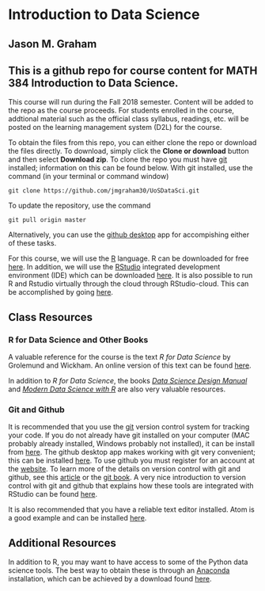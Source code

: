 # Introduction to Data Science
## Jason M. Graham
## This is a github repo for course content for MATH 384 Introduction to Data Science.

This course will run during the Fall 2018 semester. Content will be added to the
repo as the course proceeds. For students enrolled in the course, addtional
material such as the official class syllabus, readings, etc. will be posted
on the learning management system (D2L) for the course.

To obtain the files from this repo, you can either clone the repo or download the files directly. To download, simply click the **Clone or download** button and then select **Download zip**. To clone the repo you must have [git](https://git-scm.com/) installed; information on this can be found below. With git installed, use the command (in your terminal or command window)

`git clone https://github.com/jmgraham30/UoSDataSci.git`

To update the repository, use the command

`git pull origin master`

Alternatively, you can use the [github desktop](https://desktop.github.com/) app for accompishing either of these tasks.

For this course, we will use the [R](https://www.r-project.org/) language. R can be downloaded for free [here](https://cran.revolutionanalytics.com/). In addition, we will use the [RStudio](https://www.rstudio.com/) integrated development environment (IDE) which can be downloaded [here](https://www.rstudio.com/products/rstudio/download/#download). It is also possible to run R and Rstudio virtually through the cloud through RStudio-cloud. This can be accomplished by going [here](https://rstudio.cloud/).

## Class Resources

### R for Data Science and Other Books
A valuable reference for the course is the text *R for Data Science* by Grolemund and Wickham. An online version of this text can be found [here](http://r4ds.had.co.nz/).

In addition to *R for Data Science*, the books [*Data Science Design Manual*](http://www.data-manual.com/) and [*Modern Data Science with R*](https://mdsr-book.github.io/index.html) are also very valuable resources.

### Git and Github
It is recommended that you use the [git](https://git-scm.com/) version control system for tracking your code. If you do not already have git installed on your computer (MAC probably already installed, Windows probably not installed), it can be install from [here](https://git-scm.com/). The github desktop app makes working with git very convenient; this can be installed [here](https://desktop.github.com/). To use github you must register for an account at the [website](httPs://github.com/). To learn more of the details on version control with git and github, see this [article](https://peerj.com/preprints/3159/) or the [git book](https://git-scm.com/book/en/v2). A very nice introduction to version control with git and github that explains how these tools are integrated with RStudio can be found [here](https://ourcodingclub.github.io/2017/02/27/git.html).

It is also recommended that you have a reliable text editor installed. Atom is a good example and can be installed [here](https://atom.io/).

## Additional Resources
In addition to R, you may want to have access to some of the Python data science tools. The best way to obtain these is through an [Anaconda](https://www.anaconda.com/) installation, which can be achieved by a download found  [here](https://www.anaconda.com/download/#macos).
